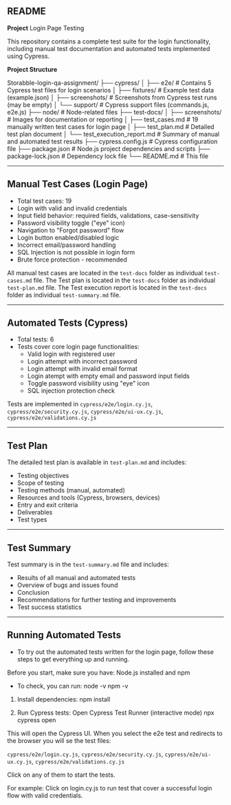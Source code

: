 ## README

**Project** Login Page Testing

This repository contains a complete test suite for the login functionality, including manual test documentation and automated tests implemented using Cypress.

**Project Structure**

Storabble-login-qa-assignment/
├── cypress/
│ ├── e2e/ # Contains 5 Cypress test files for login scenarios
│ ├── fixtures/ # Example test data (example.json)
│ ├── screenshots/ # Screenshots from Cypress test runs (may be empty)
│ └── support/ # Cypress support files (commands.js, e2e.js)
├── node/ # Node-related files
├── test-docs/
│ ├── screenshots/ # Images for documentation or reporting
│ ├── test_cases.md # 19 manually written test cases for login page
│ ├── test_plan.md # Detailed test plan document
│ └── test_execution_report.md # Summary of manual and automated test results
├── cypress.config.js # Cypress configuration file
├── package.json # Node.js project dependencies and scripts
├── package-lock.json # Dependency lock file
└── README.md # This file

---

## Manual Test Cases (Login Page)

- Total test cases: 19
 - Login with valid and invalid credentials
 - Input field behavior: required fields, validations, case-sensitivity
 - Password visibility toggle ("eye" icon)
 - Navigation to "Forgot password" flow
 - Login button enabled/disabled logic
 - Incorrect email/password handling
 - SQL Injection is not possible in login form
 - Brute force protection - recommended

All manual test cases are located in the `test-docs` folder as individual `test-cases.md` file.
The Test plan is located in the `test-docs` folder as individual `test-plan.md` file.
The Test execution report is located in the `test-docs` folder as individual `test-summary.md` file.

---

## Automated Tests (Cypress)

- Total tests: 6
- Tests cover core login page functionalities:
  - Valid login with registered user 
  - Login attempt with incorrect password  
  - Login attempt with invalid email format 
  - Login atempt with empty email and password input fields 
  - Toggle password visibility using "eye" icon 
  - SQL injection protection check   

Tests are implemented in `cypress/e2e/login.cy.js`, `cypress/e2e/security.cy.js`, `cypress/e2e/ui-ux.cy.js`, `cypress/e2e/validations.cy.js`

---

## Test Plan

The detailed test plan is available in `test-plan.md` and includes:

- Testing objectives
- Scope of testing
- Testing methods (manual, automated)
- Resources and tools (Cypress, browsers, devices)
- Entry and exit criteria 
- Deliverables
- Test types

---

## Test Summary

Test summary is in the `test-summary.md` file and includes:

- Results of all manual and automated tests
- Overview of bugs and issues found
- Conclusion
- Recommendations for further testing and improvements
- Test success statistics

---

## Running Automated Tests

- To try out the automated tests written for the login page, follow these steps to get everything up and running.

Before you start, make sure you have: Node.js installed and npm
- To check, you can run:
    node -v
    npm -v

1. Install dependencies:
npm install

2. Run Cypress tests:
Open Cypress Test Runner (interactive mode)
npx cypress open

This will open the Cypress UI. When you select the e2e test and redirects to the browser you will se the test files:

`cypress/e2e/login.cy.js`,
`cypress/e2e/security.cy.js`, 
`cypress/e2e/ui-ux.cy.js`,
`cypress/e2e/validations.cy.js`

Click on any of them to start the tests.

For example:
Click on login.cy.js to run test that cover a successful login flow with valid credentials.

